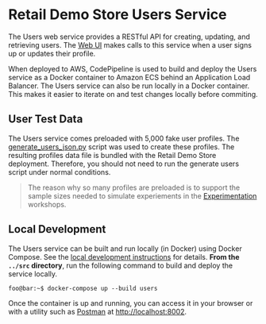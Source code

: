 # Retail Demo Store Users Service

The Users web service provides a RESTful API for creating, updating, and retrieving users. The [Web UI](../web-ui) makes calls to this service when a user signs up or updates their profile.

When deployed to AWS, CodePipeline is used to build and deploy the Users service as a Docker container to Amazon ECS behind an Application Load Balancer. The Users service can also be run locally in a Docker container. This makes it easier to iterate on and test changes locally before commiting.

## User Test Data

The Users service comes preloaded with 5,000 fake user profiles. The [generate_users_json.py](../../generators/generate_users_json.py) script was used to create these profiles. The resulting profiles data file is bundled with the Retail Demo Store deployment. Therefore, you should not need to run the generate users script under normal conditions.

> The reason why so many profiles are preloaded is to support the sample sizes needed to simulate experiements in the [Experimentation](../../workshop/3-Experimentation/3.1-Overview.ipynb) workshops.

## Local Development

The Users service can be built and run locally (in Docker) using Docker Compose. See the [local development instructions](../) for details. **From the `../src` directory**, run the following command to build and deploy the service locally.

```console
foo@bar:~$ docker-compose up --build users
```

Once the container is up and running, you can access it in your browser or with a utility such as [Postman](https://www.postman.com/) at [http://localhost:8002](http://localhost:8002).
